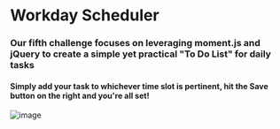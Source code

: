 # Workday Scheduler
  
### Our fifth challenge focuses on leveraging moment.js and jQuery to create a simple yet practical "To Do List" for daily tasks

#### Simply add your task to whichever time slot is pertinent, hit the Save button on the right and you're all set!

![image](https://user-images.githubusercontent.com/108553499/203677338-9d4f3382-b268-42c4-a3e0-643cc2d0b0be.png)
